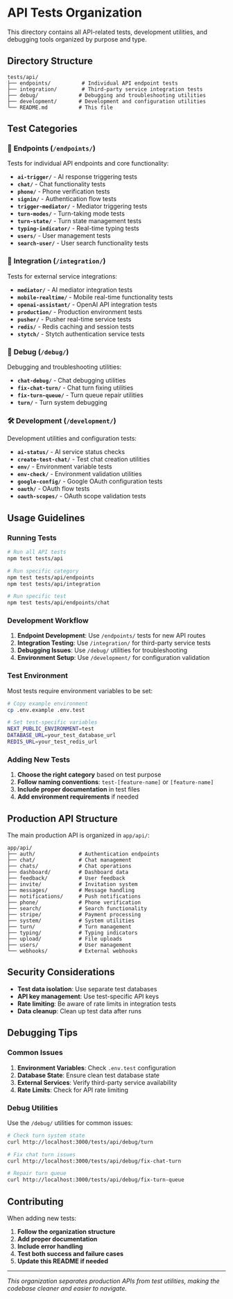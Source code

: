 # API Tests Organization

This directory contains all API-related tests, development utilities, and debugging tools organized by purpose and type.

## Directory Structure

```
tests/api/
├── endpoints/          # Individual API endpoint tests
├── integration/        # Third-party service integration tests  
├── debug/             # Debugging and troubleshooting utilities
├── development/       # Development and configuration utilities
└── README.md          # This file
```

## Test Categories

### 📡 **Endpoints** (`/endpoints/`)
Tests for individual API endpoints and core functionality:

- **`ai-trigger/`** - AI response triggering tests
- **`chat/`** - Chat functionality tests  
- **`phone/`** - Phone verification tests
- **`signin/`** - Authentication flow tests
- **`trigger-mediator/`** - Mediator triggering tests
- **`turn-modes/`** - Turn-taking mode tests
- **`turn-state/`** - Turn state management tests
- **`typing-indicator/`** - Real-time typing tests
- **`users/`** - User management tests
- **`search-user/`** - User search functionality tests

### 🔗 **Integration** (`/integration/`)
Tests for external service integrations:

- **`mediator/`** - AI mediator integration tests
- **`mobile-realtime/`** - Mobile real-time functionality tests
- **`openai-assistant/`** - OpenAI API integration tests
- **`production/`** - Production environment tests
- **`pusher/`** - Pusher real-time service tests
- **`redis/`** - Redis caching and session tests
- **`stytch/`** - Stytch authentication service tests

### 🐛 **Debug** (`/debug/`)
Debugging and troubleshooting utilities:

- **`chat-debug/`** - Chat debugging utilities
- **`fix-chat-turn/`** - Chat turn fixing utilities
- **`fix-turn-queue/`** - Turn queue repair utilities
- **`turn/`** - Turn system debugging

### 🛠️ **Development** (`/development/`)
Development utilities and configuration tests:

- **`ai-status/`** - AI service status checks
- **`create-test-chat/`** - Test chat creation utilities
- **`env/`** - Environment variable tests
- **`env-check/`** - Environment validation utilities
- **`google-config/`** - Google OAuth configuration tests
- **`oauth/`** - OAuth flow tests
- **`oauth-scopes/`** - OAuth scope validation tests

## Usage Guidelines

### Running Tests

```bash
# Run all API tests
npm test tests/api

# Run specific category
npm test tests/api/endpoints
npm test tests/api/integration

# Run specific test
npm test tests/api/endpoints/chat
```

### Development Workflow

1. **Endpoint Development**: Use `/endpoints/` tests for new API routes
2. **Integration Testing**: Use `/integration/` for third-party service tests
3. **Debugging Issues**: Use `/debug/` utilities for troubleshooting
4. **Environment Setup**: Use `/development/` for configuration validation

### Test Environment

Most tests require environment variables to be set:

```bash
# Copy example environment
cp .env.example .env.test

# Set test-specific variables
NEXT_PUBLIC_ENVIRONMENT=test
DATABASE_URL=your_test_database_url
REDIS_URL=your_test_redis_url
```

### Adding New Tests

1. **Choose the right category** based on test purpose
2. **Follow naming conventions**: `test-[feature-name]` or `[feature-name]`
3. **Include proper documentation** in test files
4. **Add environment requirements** if needed

## Production API Structure

The main production API is organized in `app/api/`:

```
app/api/
├── auth/              # Authentication endpoints
├── chat/              # Chat management
├── chats/             # Chat operations  
├── dashboard/         # Dashboard data
├── feedback/          # User feedback
├── invite/            # Invitation system
├── messages/          # Message handling
├── notifications/     # Push notifications
├── phone/             # Phone verification
├── search/            # Search functionality
├── stripe/            # Payment processing
├── system/            # System utilities
├── turn/              # Turn management
├── typing/            # Typing indicators
├── upload/            # File uploads
├── users/             # User management
└── webhooks/          # External webhooks
```

## Security Considerations

- **Test data isolation**: Use separate test databases
- **API key management**: Use test-specific API keys
- **Rate limiting**: Be aware of rate limits in integration tests
- **Data cleanup**: Clean up test data after runs

## Debugging Tips

### Common Issues

1. **Environment Variables**: Check `.env.test` configuration
2. **Database State**: Ensure clean test database state
3. **External Services**: Verify third-party service availability
4. **Rate Limits**: Check for API rate limiting

### Debug Utilities

Use the `/debug/` utilities for common issues:

```bash
# Check turn system state
curl http://localhost:3000/tests/api/debug/turn

# Fix chat turn issues  
curl http://localhost:3000/tests/api/debug/fix-chat-turn

# Repair turn queue
curl http://localhost:3000/tests/api/debug/fix-turn-queue
```

## Contributing

When adding new tests:

1. **Follow the organization structure**
2. **Add proper documentation**
3. **Include error handling**
4. **Test both success and failure cases**
5. **Update this README if needed**

---

*This organization separates production APIs from test utilities, making the codebase cleaner and easier to navigate.* 